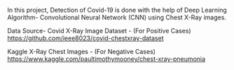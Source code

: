 In this project, Detection of Covid-19 is done with the help of Deep Learning Algorithm- Convolutional Neural Network (CNN) using Chest X-Ray images.

Data Source-
Covid X-Ray Image Dataset - (For Positive Cases)
https://github.com/ieee8023/covid-chestxray-dataset

Kaggle X-Ray Chest Images - (For Negative Cases)
https://www.kaggle.com/paultimothymooney/chest-xray-pneumonia
